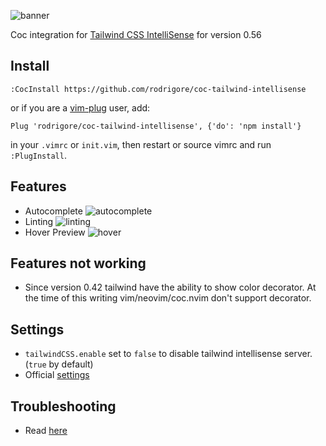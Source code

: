 ![banner](/screenshots/banner.jpeg?raw=true "banner")

Coc integration for [Tailwind CSS IntelliSense](https://github.com/tailwindcss/intellisense) for version 0.56

## Install

```vim
:CocInstall https://github.com/rodrigore/coc-tailwind-intellisense
```
or if you are a [vim-plug](https://github.com/junegunn/vim-plug) user, add:

```vim
Plug 'rodrigore/coc-tailwind-intellisense', {'do': 'npm install'}
```

in your `.vimrc` or `init.vim`, then restart or source vimrc and run `:PlugInstall`.

## Features
* Autocomplete
![autocomplete](/screenshots/autocomplete.png?raw=true "Autocomplete")
* Linting
![linting](/screenshots/linter.png?raw=true "Linting")
* Hover Preview
![hover](/screenshots/hover.png?raw=true "Hover")

## Features not working
* Since version 0.42 tailwind have the ability to show color decorator. At the time of this writing vim/neovim/coc.nvim don't support decorator.

## Settings

* `tailwindCSS.enable` set to `false` to disable tailwind intellisense server. (`true` by default)
* Official [settings](https://github.com/tailwindcss/intellisense/blob/master/README.md#settings)

## Troubleshooting
* Read [here](https://github.com/tailwindcss/intellisense/blob/master/README.md#troubleshooting)
